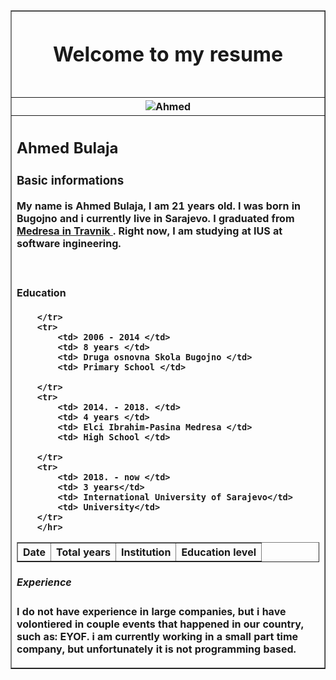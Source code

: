 <!DOCTYPE html>
<html lang="en-US">
  <head>
    <meta charset="UTF-8">
    <meta http-equiv="X-UA-Compatible" content="IE=edge">
    <meta name="viewport" content="width=device-width, initial-scale=1">



  </head>
  

<head><title>My Resume </title></head>

   
<body>
<table border="1" align="center" width="75%">
<tr>
<th> <h1> Welcome to my resume <h1></th></tr>
  <th> <img src="ahmed.jpg" title="Ahmed"/> </th>

<tr> <th align ="left"> <h2>Ahmed Bulaja </h2>
<h3>Basic informations </h3>

<p> My name is Ahmed Bulaja, I am 21 years old. I was born in Bugojno and i currently live in Sarajevo.
	I graduated from <a href="https://www.medresa.edu.ba/">Medresa in Travnik </a>. Right now, I am studying at IUS at software ingineering.</p> </br> 
		


   <h4>Education</h4>
   <table border="1">
		<tr>
			<th> Date </th>
			<th> Total years </th>
			<th> Institution </th>
			<th> Education level </th>
			
		</tr>
		<tr>
			<td> 2006 - 2014 </td>
			<td> 8 years </td>
			<td> Druga osnovna Skola Bugojno </td>
			<td> Primary School </td>
		
		</tr>
		<tr>
			<td> 2014. - 2018. </td>
			<td> 4 years </td>
			<td> Elci Ibrahim-Pasina Medresa </td>
			<td> High School </td>
			
		</tr>
		<tr>
			<td> 2018. - now </td>
			<td> 3 years</td>
			<td> International University of Sarajevo</td>
			<td> University</td>
		</tr>
		</hr>
   </table>
   <h5> Experience </h5>
		<p> I do not have experience in large companies, but i have volontiered in couple events that happened in our country, such as: EYOF.
		i am currently working in a small part time company, but unfortunately it is not programming based.</p>


</th>
</tr>
</table>
</body>
</html>   
